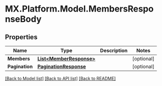 # MX.Platform.Model.MembersResponseBody

## Properties

Name | Type | Description | Notes
------------ | ------------- | ------------- | -------------
**Members** | [**List&lt;MemberResponse&gt;**](MemberResponse.md) |  | [optional] 
**Pagination** | [**PaginationResponse**](PaginationResponse.md) |  | [optional] 

[[Back to Model list]](../README.md#documentation-for-models) [[Back to API list]](../README.md#documentation-for-api-endpoints) [[Back to README]](../README.md)


